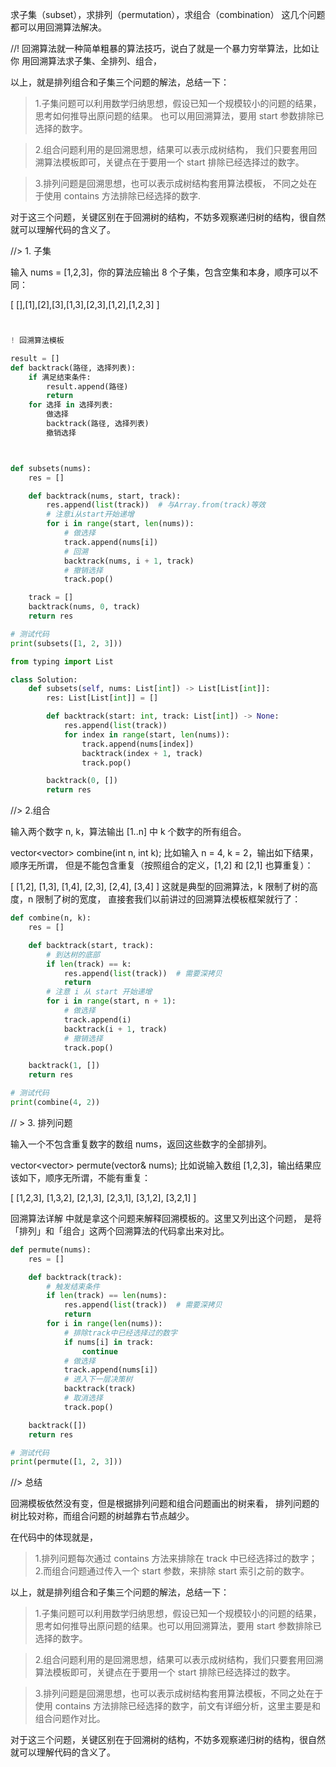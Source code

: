
求子集（subset），求排列（permutation），求组合（combination）
这几个问题都可以用回溯算法解决。


//! 回溯算法就一种简单粗暴的算法技巧，说白了就是一个暴力穷举算法，比如让你 用回溯算法求子集、全排列、组合，

以上，就是排列组合和子集三个问题的解法，总结一下：

> 1.子集问题可以利用数学归纳思想，假设已知一个规模较小的问题的结果，思考如何推导出原问题的结果。
>   也可以用回溯算法，要用 start 参数排除已选择的数字。

> 2.组合问题利用的是回溯思想，结果可以表示成树结构，
>   我们只要套用回溯算法模板即可，关键点在于要用一个 start 排除已经选择过的数字。

> 3.排列问题是回溯思想，也可以表示成树结构套用算法模板，
>   不同之处在于使用 contains 方法排除已经选择的数字.

对于这三个问题，关键区别在于回溯树的结构，不妨多观察递归树的结构，很自然就可以理解代码的含义了。

//> 1. 子集


输入 nums = [1,2,3]，你的算法应输出 8 个子集，包含空集和本身，顺序可以不同：

[ [],[1],[2],[3],[1,3],[2,3],[1,2],[1,2,3] ]

```python


! 回溯算法模板

result = []
def backtrack(路径, 选择列表):
    if 满足结束条件:
        result.append(路径)
        return
    for 选择 in 选择列表:
        做选择
        backtrack(路径, 选择列表)
        撤销选择



def subsets(nums):
    res = []

    def backtrack(nums, start, track):
        res.append(list(track))  # 与Array.from(track)等效
        # 注意i从start开始递增
        for i in range(start, len(nums)):
            # 做选择
            track.append(nums[i])
            # 回溯
            backtrack(nums, i + 1, track)
            # 撤销选择
            track.pop()

    track = []
    backtrack(nums, 0, track)
    return res

# 测试代码
print(subsets([1, 2, 3]))

from typing import List

class Solution:
    def subsets(self, nums: List[int]) -> List[List[int]]:
        res: List[List[int]] = []

        def backtrack(start: int, track: List[int]) -> None:
            res.append(list(track))
            for index in range(start, len(nums)):
                track.append(nums[index])
                backtrack(index + 1, track)
                track.pop()

        backtrack(0, [])
        return res


```
//> 2.组合

输入两个数字 n, k，算法输出 [1..n] 中 k 个数字的所有组合。

vector<vector<int>> combine(int n, int k);
比如输入 n = 4, k = 2，输出如下结果，顺序无所谓，
但是不能包含重复（按照组合的定义，[1,2] 和 [2,1] 也算重复）：

[
 [1,2],
 [1,3],
 [1,4],
 [2,3],
 [2,4],
 [3,4]
]
这就是典型的回溯算法，k 限制了树的高度，n 限制了树的宽度，
直接套我们以前讲过的回溯算法模板框架就行了：

```python
def combine(n, k):
    res = []

    def backtrack(start, track):
        # 到达树的底部
        if len(track) == k:
            res.append(list(track))  # 需要深拷贝
            return
        # 注意 i 从 start 开始递增
        for i in range(start, n + 1):
            # 做选择
            track.append(i)
            backtrack(i + 1, track)
            # 撤销选择
            track.pop()

    backtrack(1, [])
    return res

# 测试代码
print(combine(4, 2))

```


// > 3. 排列问题

输入一个不包含重复数字的数组 nums，返回这些数字的全部排列。

vector<vector<int>> permute(vector<int>& nums);
比如说输入数组 [1,2,3]，输出结果应该如下，顺序无所谓，不能有重复：

[
 [1,2,3],
 [1,3,2],
 [2,1,3],
 [2,3,1],
 [3,1,2],
 [3,2,1]
]

回溯算法详解 中就是拿这个问题来解释回溯模板的。这里又列出这个问题，
是将「排列」和「组合」这两个回溯算法的代码拿出来对比。

```python
def permute(nums):
    res = []

    def backtrack(track):
        # 触发结束条件
        if len(track) == len(nums):
            res.append(list(track))  # 需要深拷贝
            return
        for i in range(len(nums)):
            # 排除track中已经选择过的数字
            if nums[i] in track:
                continue
            # 做选择
            track.append(nums[i])
            # 进入下一层决策树
            backtrack(track)
            # 取消选择
            track.pop()

    backtrack([])
    return res

# 测试代码
print(permute([1, 2, 3]))

```


//> 总结

回溯模板依然没有变，但是根据排列问题和组合问题画出的树来看，
排列问题的树比较对称，而组合问题的树越靠右节点越少。

在代码中的体现就是，
> 1.排列问题每次通过 contains 方法来排除在 track 中已经选择过的数字；
> 2.而组合问题通过传入一个 start 参数，来排除 start 索引之前的数字。


以上，就是排列组合和子集三个问题的解法，总结一下：

> 1.子集问题可以利用数学归纳思想，假设已知一个规模较小的问题的结果，思考如何推导出原问题的结果。也可以用回溯算法，要用 start 参数排除已选择的数字。

> 2.组合问题利用的是回溯思想，结果可以表示成树结构，我们只要套用回溯算法模板即可，关键点在于要用一个 start 排除已经选择过的数字。

> 3.排列问题是回溯思想，也可以表示成树结构套用算法模板，不同之处在于使用 contains 方法排除已经选择的数字，前文有详细分析，这里主要是和组合问题作对比。

对于这三个问题，关键区别在于回溯树的结构，不妨多观察递归树的结构，很自然就可以理解代码的含义了。




